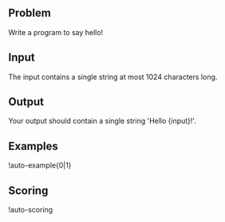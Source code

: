 ## Problem
Write a program to say hello!

## Input
The input contains a single string at most 1024 characters long.

## Output
Your output should contain a single string 'Hello {input}!'.

## Examples
!auto-example{0|1}

## Scoring
!auto-scoring